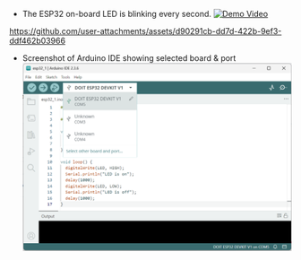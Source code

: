 - The ESP32 on-board LED is blinking every second.
[![Demo Video](https://img.youtube.com/vi/gt1wMTNa43Y/0.jpg)](https://youtube.com/shorts/gt1wMTNa43Y)

https://github.com/user-attachments/assets/d90291cb-dd7d-422b-9ef3-ddf462b03966

- Screenshot of Arduino IDE showing selected board & port
![Board & Port Image](https://github.com/Dayoung1231/IoT25-HW01/blob/main/board_port.png)
